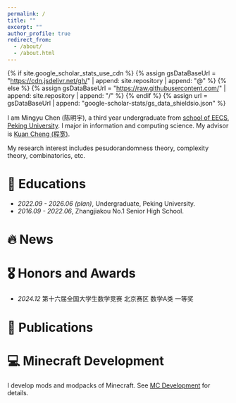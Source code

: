 ```yaml
---
permalink: /
title: ""
excerpt: ""
author_profile: true
redirect_from: 
  - /about/
  - /about.html
---
```


{% if site.google_scholar_stats_use_cdn %}
{% assign gsDataBaseUrl = "https://cdn.jsdelivr.net/gh/" | append: site.repository | append: "@" %}
{% else %}
{% assign gsDataBaseUrl = "https://raw.githubusercontent.com/" | append: site.repository | append: "/" %}
{% endif %}
{% assign url = gsDataBaseUrl | append: "google-scholar-stats/gs_data_shieldsio.json" %}

<span class='anchor' id='about-me'></span>

I am Mingyu Chen (陈明宇), a third year undergraduate from [school of EECS](https://eecs.pku.edu.cn/), [Peking University](https://www.pku.edu.cn/). I major in information and computing science. My advisor is [Kuan Cheng (程宽)](https://www.kuancheng88.com/).

My research interest includes pesudorandomness theory, complexity theory, combinatorics, etc.

# 📖 Educations
- *2022.09 - 2026.06 (plan)*, Undergraduate, Peking University. 
- *2016.09 - 2022.06*, Zhangjiakou No.1 Senior High School. 

# 🔥 News

# 🎖 Honors and Awards
- *2024.12*  第十六届全国大学生数学竞赛 北京赛区 数学A类 一等奖  

# 📝 Publications

# 💻 Minecraft Development
I develop mods and modpacks of Minecraft. See [MC Development](https://cpearl0.github.io/cpearl0.mc.github.io/) for details.  
